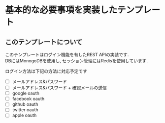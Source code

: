 # 基本的な必要事項を実装したテンプレート
## このテンプレートについて
このテンプレートはログイン機能を有したREST APIの実装です.  
DBにはMonogoDBを使用し, セッション管理にはRedisを使用しています.

ログイン方法は下記の方法に対応予定です
+ [ ] メールアドレス&パスワード 
+ [ ] メールアドレス&パスワード + 確認メールの送信
+ [ ] google oauth
+ [ ] facebook oauth
+ [ ] github oauth
+ [ ] twitter oauth
+ [ ] apple oauth